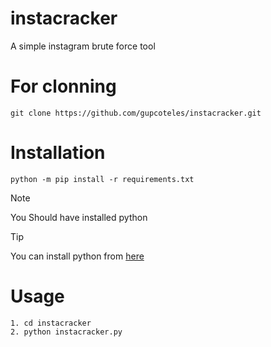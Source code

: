 # instacracker

A simple instagram brute force tool

# For clonning

```
git clone https://github.com/gupcoteles/instacracker.git
```

# Installation
```
python -m pip install -r requirements.txt
```

>[!NOTE]
>You Should have installed python

>[!TIP]
>You can install python from <a href="https://www.python.org/downloads/" target="_blank">here</a>

# Usage

```
1. cd instacracker
2. python instacracker.py
```

